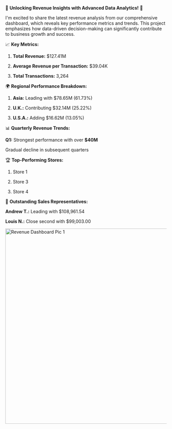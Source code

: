 🌟 **Unlocking Revenue Insights with Advanced Data Analytics!** 🌟

I'm excited to share the latest revenue analysis from our comprehensive dashboard, which reveals key performance metrics and trends. This project emphasizes how data-driven decision-making can significantly contribute to business growth and success.

📈 **Key Metrics:**

1. **Total Revenue:** $127.41M

2. **Average Revenue per Transaction:** $39.04K

3. **Total Transactions:** 3,264

🌍 **Regional Performance Breakdown:**

1. **Asia:** Leading with $78.65M (61.73%)

2. **U.K.:** Contributing $32.14M (25.22%)

3. **U.S.A.:** Adding $16.62M (13.05%)

📊 **Quarterly Revenue Trends:**

**Q1:** Strongest performance with over **$40M**

Gradual decline in subsequent quarters
  
🏆 **Top-Performing Stores:**

1. Store 1

2. Store 3
  
3. Store 4
   
💼 **Outstanding Sales Representatives:**

**Andrew T.:** Leading with $108,961.54

**Louis N.:** Close second with $99,003.00


<img width="611" alt="Revenue Dashboard Pic 1" src="https://github.com/user-attachments/assets/fa1493c0-f5e6-4acd-84dc-cfccc81c610c">

